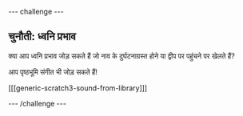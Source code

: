 \--- challenge \---

## चुनौती: ध्वनि प्रभाव

क्या आप ध्वनि प्रभाव जोड़ सकते हैं जो नाव के दुर्घटनाग्रस्त होने या द्वीप पर पहुंचने पर खेलते हैं?

आप पृष्ठभूमि संगीत भी जोड़ सकते हैं!

[[[generic-scratch3-sound-from-library]]]

\--- /challenge \---